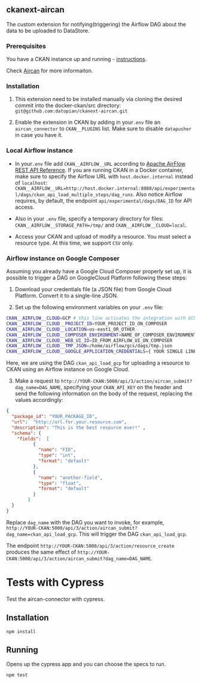 ## ckanext-aircan

The custom extension for notifying(triggering) the Airflow DAG about the data to be uploaded to DataStore.

### Prerequisites

You have a CKAN instance up and running - [instructions](https://github.com/okfn/docker-ckan#development-mode).

Check [Aircan](https://github.com/datopian/aircan) for more informaiton.

### Installation
1. This extension need to be installed manually via cloning the desired commit into the docker-ckan/src directory:
`git@github.com:datopian/ckanext-aircan.git`

2. Enable the extension in CKAN by adding in your`.env` file an `aircan_connector` to `CKAN__PLUGINS` list. Make sure to disable `datapusher` in case you have it.

### Local Airflow instance
 
* In your`.env` file add  `CKAN__AIRFLOW__URL` according to [Apache AirFlow REST API Reference](https://airflow.apache.org/docs/stable/rest-api-ref#post--api-experimental-dags--DAG_ID--dag_runs). If you are running CKAN in a Docker container, make sure to specify the Airflow URL with `host.docker.internal` instead of `localhost`: `CKAN__AIRFLOW__URL=http://host.docker.internal:8080/api/experimental/dags/ckan_api_load_multiple_steps/dag_runs`. Also notice Airflow requires, by default, the endpoint `api/experimental/dags/DAG_ID` for API access.

* Also in your `.env` file, specify a temporary directory for files: `CKAN__AIRFLOW__STORAGE_PATH=/tmp/` and `CKAN__AIRFLOW__CLOUD=local`. 

* Access your CKAN and upload of modify a resource. You must select a resource type. At this time, we support `CSV` only. 


### Airflow instance on Google Composer

Assuming you already have a Google Cloud Composer properly set up, it is possible to trigger a DAG on GoogleCloud Platform following these steps:

1. Download your credentials file (a JSON file) from Google Cloud Platform. Convert it to a single-line JSON.

2. Set up the following environment variables on your `.env` file:

```bash
CKAN__AIRFLOW__CLOUD=GCP # this line activates the integration with GCP
CKAN__AIRFLOW__CLOUD__PROJECT_ID=YOUR_PROJECT_ID_ON_COMPOSER
CKAN__AIRFLOW__CLOUD__LOCATION=us-east1_OR_OTHER
CKAN__AIRFLOW__CLOUD__COMPOSER_ENVIRONMENT=NAME_OF_COMPOSER_ENVIRONMENT
CKAN__AIRFLOW__CLOUD__WEB_UI_ID=ID_FROM_AIRFLOW_UI_ON_COMPOSER
CKAN__AIRFLOW__CLOUD__TMP_JSON=/home/airflow/gcs/dags/tmp.json
CKAN__AIRFLOW__CLOUD__GOOGLE_APPLICATION_CREDENTIALS={ YOUR SINGLE LINE CREDENTIALS JSON FILE }
``` 

Here, we are using the DAG `ckan_api_load_gcp` for uploading a resource to CKAN using an Airflow instance on Google Cloud.

3. Make a request to `http://YOUR-CKAN:5000/api/3/action/aircan_submit?dag_name=DAG_NAME`, specifying your `CKAN_API_KEY` on the header and send the following information on the body of the request, replacing the values accordingly:

```json
{
  "package_id": "YOUR_PACKAGE_ID",
  "url":  "http://url.for.your.resource.com",
  "description": "This is the best resource ever!" ,
  "schema": {
    "fields":  [
          {
            "name": "FID",
            "type": "int",
            "format": "default"
          },
          {
            "name": "another-field",
            "type": "float",
            "format": "default"
          }
        ]
  }
}
```

Replace `dag_name` with the DAG you want to invoke, for example, `http://YOUR-CKAN:5000/api/3/action/aircan_submit?dag_name=ckan_api_load_gcp`. This will trigger the DAG `ckan_api_load_gcp`.

The endpoint `http://YOUR-CKAN:5000/api/3/action/resource_create` produces the same effect of `http://YOUR-CKAN:5000/api/3/action/aircan_submit?dag_name=DAG_NAME`.

# Tests with Cypress
Test the aircan-connector with cypress.

## Installation

`npm install`


## Running

Opens up the cypress app and you can choose the specs to run.

`npm test`


